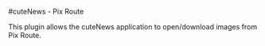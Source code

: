 #cuteNews - Pix Route

This plugin allows the cuteNews application to open/download images from Pix Route.
